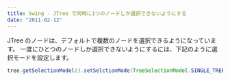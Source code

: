 ```yaml
---
title: Swing - JTree で同時に1つのノードしか選択できないようにする
date: "2011-02-12"
---
```


JTree のノードは、デフォルトで複数のノードを選択できるようになっています。
一度にひとつのノードしか選択できないようにするには、下記のように選択モードを設定します。

~~~ java
tree.getSelectionModel().setSelctionMode(TreeSelectionModel.SINGLE_TREE_SELECTION);
~~~

